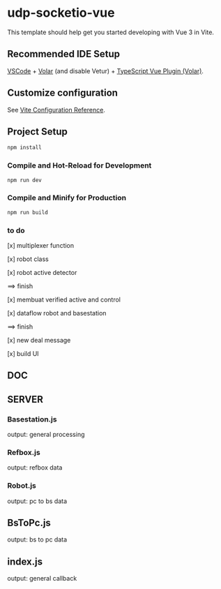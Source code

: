 # udp-socketio-vue

This template should help get you started developing with Vue 3 in Vite.

## Recommended IDE Setup

[VSCode](https://code.visualstudio.com/) + [Volar](https://marketplace.visualstudio.com/items?itemName=Vue.volar) (and disable Vetur) + [TypeScript Vue Plugin (Volar)](https://marketplace.visualstudio.com/items?itemName=Vue.vscode-typescript-vue-plugin).

## Customize configuration

See [Vite Configuration Reference](https://vitejs.dev/config/).

## Project Setup

```sh
npm install
```

### Compile and Hot-Reload for Development

```sh
npm run dev
```

### Compile and Minify for Production

```sh
npm run build
```

### to do

[x] multiplexer function

[x] robot class

[x] robot active detector

==> finish

[x] membuat verified active and control

[x] dataflow robot and basestation

==> finish

[x] new deal message

[x] build UI

## DOC

## SERVER

### Basestation.js

output: general processing

### Refbox.js

output: refbox data

### Robot.js

output: pc to bs data

## BsToPc.js

output: bs to pc data

## index.js

output: general callback
